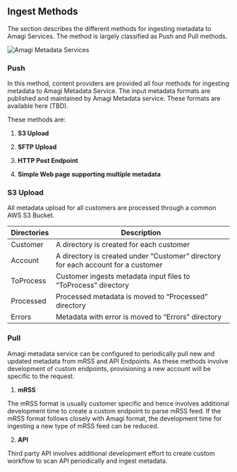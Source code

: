 ## Ingest Methods

The section describes the different methods for ingesting metadata to Amagi Services. The method is largely classified as Push and Pull methods.

![Amagi Metadata Services](https://vinod-amagi.github.io/amgdoc/metadata/metadata_ingest_svc.png)


### Push

In this method, content providers are provided all four methods for ingesting metadata to Amagi Metadata Service. The input metadata formats are published and maintained by Amagi Metadata service. These formats are available here (TBD).

These methods are:

1. **S3 Upload**

2. **SFTP Upload**

3. **HTTP Post Endpoint**

4. **Simple Web page supporting multiple metadata**

### S3 Upload

All metadata upload for all customers are processed through a common AWS S3 Bucket.

 | Directories | Description |
 |-------------|-------------|
 |Customer | A directory is created for each customer|
 |Account| A directory is created under “Customer” directory for each account for a customer|
 |ToProcess|Customer ingests metadata input files to “ToProcess” directory|
 |Processed|Processed metadata is moved to “Processed” directory|
 |Errors|Metadata with error is moved to “Errors” directory|
 

### Pull

Amagi metadata service can be configured to periodically pull new and updated metadata from mRSS and API Endpoints. As these methods involve development of custom endpoints, provisioning a new account will be specific to the request.

1. **mRSS**

The mRSS format is usually customer specific and hence involves additional development time to create a custom endpoint to parse mRSS feed. If the mRSS format follows closely with Amagi format, the development time for ingesting a new type of mRSS feed can be reduced.

2. **API**

Third party API involves additional development effort to create custom workflow to scan API periodically and ingest metadata.

